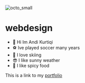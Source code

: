 ![octo_small](https://github.com/kurtiqia24/webdesign/assets/155670737/1a6c7205-8400-4ee3-814b-46a0f6404352)

# webdesign
- :1st_place_medal: Hi Im Andi Kurtiqi 
- :soccer: Ive played soccer many years
- :ski: I love skiing
- :sunglasses: I like sunny weather
- :hot_face: I like spicy food

This is a link to my [portfolio](https://kurtiqia24.github.io/Portfolio/index.html) 
